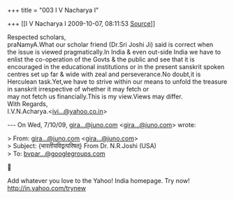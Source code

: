 +++
title = "003 I V Nacharya I"

+++
[[I V Nacharya I	2009-10-07, 08:11:53 [Source](https://groups.google.com/g/bvparishat/c/7ZX0j7IL3gM)]]



Respected scholars,  
praNamyA.What our scholar friend (Dr.Sri Joshi Ji) said is correct when  
the issue is viewed pragmatically.In India & even out-side India we have to enlist the co-operation of the Govts & the public and see that it is encouraged in the educational institutions or in the present sanskrit spoken centres set up far & wide with zeal and perseverance.No doubt,it is Herculean task.Yet,we have to strive within our means to unfold the treasure in sanskrit irrespective of whether it may fetch or  
may not fetch us financially.This is my view.Views may differ.  
With Regards,  
I.V.N.Acharya.\<[ivi...@yahoo.co.in]()\>  

  
--- On Wed, 7/10/09, [gira...@juno.com]() \<[gira...@juno.com]()\> wrote:  
  
\> From: [gira...@juno.com]() \<[gira...@juno.com]()\>  
\> Subject: {भारतीयविद्वत्परिषत्} From Dr. N.R.Joshi (USA)  
\> To: [bvpar...@googlegroups.com]()  



Add whatever you love to the Yahoo! India homepage. Try now! <http://in.yahoo.com/trynew>  

